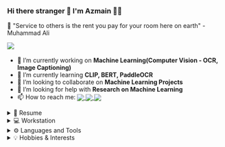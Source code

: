 ### Hi there stranger 👋 I'm Azmain 👨‍💻
💬 "Service to others is the rent you pay for your room here on earth" - Muhammad Ali

<!--
**AzmainO7/AzmainO7** is a ✨ _special_ ✨ repository because its `README.md` (this file) appears on your GitHub profile.
Here are some ideas to get you started:

- 🔭 I’m currently working on ...
- 🌱 I’m currently learning ...
- 👯 I’m looking to collaborate on ...
- 🤔 I’m looking for help with ...
- 💬 Ask me about ...
- 📫 How to reach me: ...
- 😄 Pronouns: ...
- ⚡ Fun fact: ...
-->

![](https://komarev.com/ghpvc/?username=AzmainO7&style=flat-square&label=Profile+Views)
- 🔭 I’m currently working on **Machine Learning(Computer Vision - OCR, Image Captioning)** 
- 🌱 I’m currently learning **CLIP, BERT, PaddleOCR**
- 👯 I’m looking to collaborate on **Machine Learning Projects**
- 🤔 I’m looking for help with **Research on Machine Learning**
- 📫 How to reach me: <a href="mailto:azmainmah@gmail.com">
  <img align="center" src="https://img.shields.io/badge/Gmail-D14836?logo=gmail&logoColor=white" />
</a> <a href="https://www.facebook.com/azmain.mahtab.07">
  <img align="center" src="https://img.shields.io/badge/Facebook-1877F2?logo=facebook&logoColor=white" />
</a> <a href="https://www.linkedin.com/in/muhammad-azmain-mahtab-45a60b255">
  <img align="center" src="https://img.shields.io/badge/LinkedIn-0077B5?logo=linkedin&logoColor=white" />
</a>

<details>
  <summary>📃 Resume</summary>
  
## Education
- 📖 **B.Sc. in Computer Science & Engineering**\
📆 2020 - Present\
📍 **Ahsanullah University of Science and Technology** - Dhaka, Bangladesh

## Experience
<img align="right" src="https://img.shields.io/badge/PyTorch-EE4C2C?logo=pytorch&logoColor=white" />
<img align="right" src="https://img.shields.io/badge/Python-FFD43B?logo=python&logoColor=blue" />

- 👨‍💻 **Trainee Engineer (AI Intern)**\
📆 August 20, 2023 - November 20, 2023\
📍 **Systech Datasoft Ltd.** - Dhaka, Bangladesh

</details>

<details>
  <summary>💻 Workstation</summary>
  <br>
  <img src="https://img.shields.io/badge/Windows_11-0078d4?style=for-the-badge&logo=windows-11&logoColor=white" />
  <img src="https://img.shields.io/badge/Intel-%20Core_i5_13th-0071C5?style=for-the-badge&logo=intel&logoColor=white" />
  <img src="https://img.shields.io/badge/RAM-32GB-%230071C5.svg?&style=for-the-badge&logoColor=white" />
  <img src="https://img.shields.io/badge/NVIDIA-RTX_3070-76B900?style=for-the-badge&logo=nvidia&logoColor=white" />
  
</details>

<details>
  <summary>⚙️ Languages and Tools</summary>
  <br>
  <a href="https://www.cprogramming.com/" target="_blank"> <img src="https://raw.githubusercontent.com/devicons/devicon/master/icons/c/c-original.svg" alt="c" width="40" height="40"/> </a> <a href="https://www.w3.org/html/" target="_blank"> <img src="https://raw.githubusercontent.com/devicons/devicon/master/icons/html5/html5-original-wordmark.svg" alt="html5" width="40" height="40"/> </a> <a href="https://developer.mozilla.org/en-US/docs/Web/JavaScript" target="_blank"> <img src="https://raw.githubusercontent.com/devicons/devicon/master/icons/javascript/javascript-original.svg" alt="javascript" width="40" height="40"/> </a> 
  <br>
  <br>
  <img src="https://github-readme-stats.vercel.app/api/top-langs/?username=AzmainO7" />
</details>

<details>
  <summary>💡 Hobbies & Interests</summary>
  <br>
  <img src="https://img.shields.io/badge/Valorant-fa4454?style=for-the-badge&logo=valorant&logoColor=white" />
  <img src="https://img.shields.io/badge/YouTube-FF0000?style=for-the-badge&logo=youtube&logoColor=white" />
</details>

<!-- ![image](https://github-profile-trophy.vercel.app/?username=AzmainO7) -->
<!-- ![image](https://github-readme-stats.vercel.app/api/top-langs/?username=AzmainO7&theme=synthwave) -->
